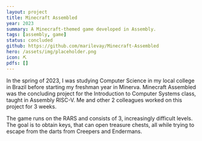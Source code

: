 ```yaml
---
layout: project
title: Minecraft Assembled
year: 2023
summary: A Minecraft-themed game developed in Assembly. 
tags: [assembly, game]
status: concluded
github: https://github.com/marilevay/Minecraft-Assembled
hero: /assets/img/placeholder.png
icon: ⛏️
pdfs: []
---
```


In the spring of 2023, I was studying Computer Science in my local college in Brazil before starting my freshman year in Minerva. Minecraft Assembled was the concluding project for the Introduction to Computer Systems class, taught in Assembly RISC-V. Me and other 2 colleagues worked on this project for 3 weeks. 

The game runs on the RARS and consists of 3, increasingly difficult levels. The goal is to obtain keys, that can open treasure chests, all while trying to escape from the darts from Creepers and Endermans. 

